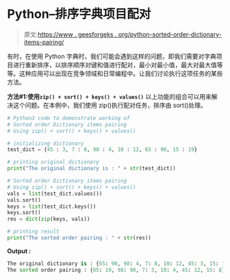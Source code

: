 # Python–排序字典项目配对

> 原文:[https://www . geesforgeks . org/python-sorted-order-dictionary-items-pairing/](https://www.geeksforgeeks.org/python-sorted-order-dictionary-items-pairing/)

有时，在使用 Python 字典时，我们可能会遇到这样的问题，即我们需要对字典项目进行重新排序，以排序顺序对键和值进行配对，最小对最小值，最大对最大值等等。这种应用可以出现在竞争领域和日常编程中。让我们讨论执行这项任务的某些方法。

**方法#1:使用`zip() + sort() + keys() + values()`**
以上功能的组合可以用来解决这个问题。在本例中，我们使用 zip()执行配对任务，排序由 sort()处理。

```py
# Python3 code to demonstrate working of 
# Sorted order Dictionary items pairing
# Using zip() + sort() + keys() + values()

# initializing dictionary
test_dict = {45 : 3, 7 : 8, 98 : 4, 10 : 12, 65 : 90, 15 : 19}

# printing original dictionary
print("The original dictionary is : " + str(test_dict))

# Sorted order Dictionary items pairing
# Using zip() + sort() + keys() + values()
vals = list(test_dict.values())
vals.sort()
keys = list(test_dict.keys())
keys.sort()
res = dict(zip(keys, vals))

# printing result 
print("The sorted order pairing : " + str(res)) 
```

**Output :**

```py
The original dictionary is : {65: 90, 98: 4, 7: 8, 10: 12, 45: 3, 15: 19}
The sorted order pairing : {65: 19, 98: 90, 7: 3, 10: 4, 45: 12, 15: 8}

```